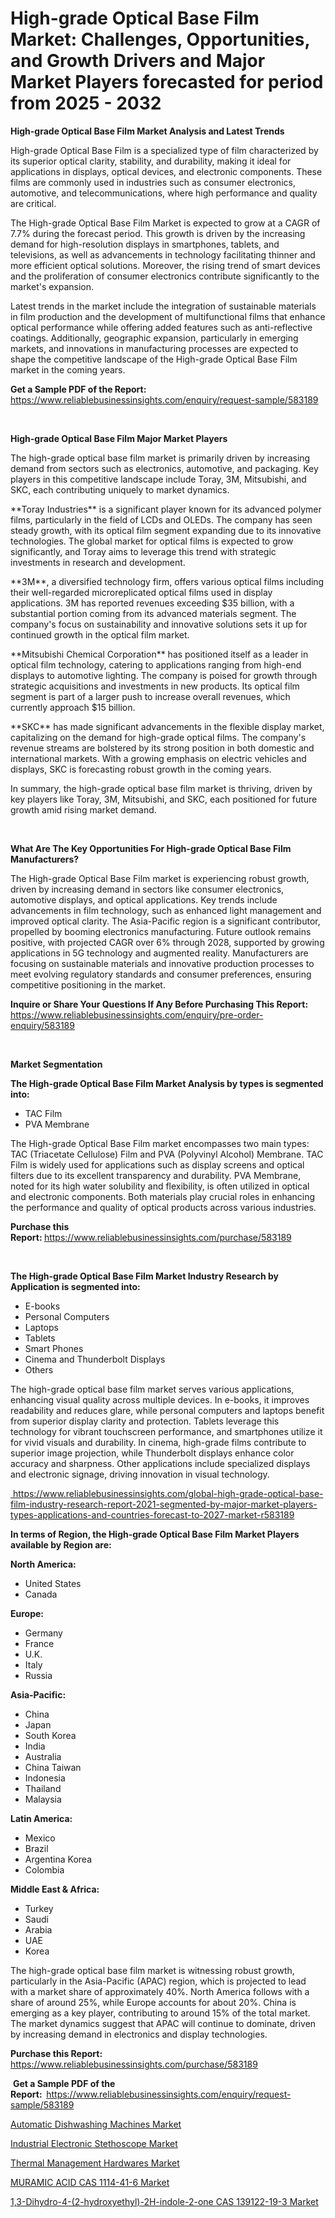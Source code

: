 <p><h1>High-grade Optical Base Film Market: Challenges, Opportunities, and Growth Drivers and Major Market Players forecasted for period from 2025 - 2032</h1></p><p><strong>High-grade Optical Base Film Market Analysis and Latest Trends</strong></p>
<p><p>High-grade Optical Base Film is a specialized type of film characterized by its superior optical clarity, stability, and durability, making it ideal for applications in displays, optical devices, and electronic components. These films are commonly used in industries such as consumer electronics, automotive, and telecommunications, where high performance and quality are critical.</p><p>The High-grade Optical Base Film Market is expected to grow at a CAGR of 7.7% during the forecast period. This growth is driven by the increasing demand for high-resolution displays in smartphones, tablets, and televisions, as well as advancements in technology facilitating thinner and more efficient optical solutions. Moreover, the rising trend of smart devices and the proliferation of consumer electronics contribute significantly to the market's expansion.</p><p>Latest trends in the market include the integration of sustainable materials in film production and the development of multifunctional films that enhance optical performance while offering added features such as anti-reflective coatings. Additionally, geographic expansion, particularly in emerging markets, and innovations in manufacturing processes are expected to shape the competitive landscape of the High-grade Optical Base Film market in the coming years.</p></p>
<p><strong>Get a Sample PDF of the Report:&nbsp;</strong> <a href="https://www.reliablebusinessinsights.com/enquiry/request-sample/583189?utm_campaign=1117&utm_medium=2&utm_source=Github&utm_content=ia&utm_term=23032025&utm_id=high-grade-optical-base-film">https://www.reliablebusinessinsights.com/enquiry/request-sample/583189</a></p>
<p>&nbsp;</p>
<p><strong>High-grade Optical Base Film Major Market Players</strong></p>
<p><p>The high-grade optical base film market is primarily driven by increasing demand from sectors such as electronics, automotive, and packaging. Key players in this competitive landscape include Toray, 3M, Mitsubishi, and SKC, each contributing uniquely to market dynamics.</p><p>**Toray Industries** is a significant player known for its advanced polymer films, particularly in the field of LCDs and OLEDs. The company has seen steady growth, with its optical film segment expanding due to its innovative technologies. The global market for optical films is expected to grow significantly, and Toray aims to leverage this trend with strategic investments in research and development.</p><p>**3M**, a diversified technology firm, offers various optical films including their well-regarded microreplicated optical films used in display applications. 3M has reported revenues exceeding $35 billion, with a substantial portion coming from its advanced materials segment. The company's focus on sustainability and innovative solutions sets it up for continued growth in the optical film market.</p><p>**Mitsubishi Chemical Corporation** has positioned itself as a leader in optical film technology, catering to applications ranging from high-end displays to automotive lighting. The company is poised for growth through strategic acquisitions and investments in new products. Its optical film segment is part of a larger push to increase overall revenues, which currently approach $15 billion.</p><p>**SKC** has made significant advancements in the flexible display market, capitalizing on the demand for high-grade optical films. The company's revenue streams are bolstered by its strong position in both domestic and international markets. With a growing emphasis on electric vehicles and displays, SKC is forecasting robust growth in the coming years.</p><p>In summary, the high-grade optical base film market is thriving, driven by key players like Toray, 3M, Mitsubishi, and SKC, each positioned for future growth amid rising market demand.</p></p>
<p>&nbsp;</p>
<p><strong>What Are The Key Opportunities For High-grade Optical Base Film Manufacturers?</strong></p>
<p><p>The High-grade Optical Base Film market is experiencing robust growth, driven by increasing demand in sectors like consumer electronics, automotive displays, and optical applications. Key trends include advancements in film technology, such as enhanced light management and improved optical clarity. The Asia-Pacific region is a significant contributor, propelled by booming electronics manufacturing. Future outlook remains positive, with projected CAGR over 6% through 2028, supported by growing applications in 5G technology and augmented reality. Manufacturers are focusing on sustainable materials and innovative production processes to meet evolving regulatory standards and consumer preferences, ensuring competitive positioning in the market.</p></p>
<p><strong>Inquire or Share Your Questions If Any Before Purchasing This Report:</strong> <a href="https://www.reliablebusinessinsights.com/enquiry/pre-order-enquiry/583189?utm_campaign=1117&utm_medium=2&utm_source=Github&utm_content=ia&utm_term=23032025&utm_id=high-grade-optical-base-film">https://www.reliablebusinessinsights.com/enquiry/pre-order-enquiry/583189</a></p>
<p>&nbsp;</p>
<p><strong>Market Segmentation</strong></p>
<p><strong>The High-grade Optical Base Film Market Analysis by types is segmented into:</strong></p>
<p><ul><li>TAC Film</li><li>PVA Membrane</li></ul></p>
<p><p>The High-grade Optical Base Film market encompasses two main types: TAC (Triacetate Cellulose) Film and PVA (Polyvinyl Alcohol) Membrane. TAC Film is widely used for applications such as display screens and optical filters due to its excellent transparency and durability. PVA Membrane, noted for its high water solubility and flexibility, is often utilized in optical and electronic components. Both materials play crucial roles in enhancing the performance and quality of optical products across various industries.</p></p>
<p><strong>Purchase this Report:&nbsp;</strong><a href="https://www.reliablebusinessinsights.com/purchase/583189?utm_campaign=1117&utm_medium=2&utm_source=Github&utm_content=ia&utm_term=23032025&utm_id=high-grade-optical-base-film">https://www.reliablebusinessinsights.com/purchase/583189</a></p>
<p>&nbsp;</p>
<p><strong>The High-grade Optical Base Film Market Industry Research by Application is segmented into:</strong></p>
<p><ul><li>E-books</li><li>Personal Computers</li><li>Laptops</li><li>Tablets</li><li>Smart Phones</li><li>Cinema and Thunderbolt Displays</li><li>Others</li></ul></p>
<p><p>The high-grade optical base film market serves various applications, enhancing visual quality across multiple devices. In e-books, it improves readability and reduces glare, while personal computers and laptops benefit from superior display clarity and protection. Tablets leverage this technology for vibrant touchscreen performance, and smartphones utilize it for vivid visuals and durability. In cinema, high-grade films contribute to superior image projection, while Thunderbolt displays enhance color accuracy and sharpness. Other applications include specialized displays and electronic signage, driving innovation in visual technology.</p></p>
<p><a href="https://www.reliablebusinessinsights.com/global-high-grade-optical-base-film-industry-research-report-2021-segmented-by-major-market-players-types-applications-and-countries-forecast-to-2027-market-r583189?utm_campaign=1117&utm_medium=2&utm_source=Github&utm_content=ia&utm_term=23032025&utm_id=high-grade-optical-base-film">&nbsp;https://www.reliablebusinessinsights.com/global-high-grade-optical-base-film-industry-research-report-2021-segmented-by-major-market-players-types-applications-and-countries-forecast-to-2027-market-r583189</a></p>
<p><strong>In terms of Region, the High-grade Optical Base Film Market Players available by Region are:</strong></p>
<p>
    <p> <strong> North America: </strong>
        <ul>
            <li>United States</li>
            <li>Canada</li>
        </ul>
        </p> 
    <p> <strong> Europe: </strong>
        <ul>
            <li>Germany</li>
            <li>France</li>
            <li>U.K.</li>
            <li>Italy</li>
            <li>Russia</li>
        </ul>
        </p> 
    <p> <strong> Asia-Pacific: </strong>
        <ul>
            <li>China</li>
            <li>Japan</li>
            <li>South Korea</li>
            <li>India</li>
            <li>Australia</li>
            <li>China Taiwan</li>
            <li>Indonesia</li>
            <li>Thailand</li>
            <li>Malaysia</li>
        </ul>
        </p> 
    <p> <strong> Latin America: </strong>
        <ul>
            <li>Mexico</li>
            <li>Brazil</li>
            <li>Argentina Korea</li>
            <li>Colombia</li>
        </ul>
        </p> 
    <p> <strong> Middle East & Africa: </strong>
        <ul>
            <li>Turkey</li>
            <li>Saudi</li>
            <li>Arabia</li>
            <li>UAE</li>
            <li>Korea</li>
        </ul>
    </p>
    </p>
<p><p>The high-grade optical base film market is witnessing robust growth, particularly in the Asia-Pacific (APAC) region, which is projected to lead with a market share of approximately 40%. North America follows with a share of around 25%, while Europe accounts for about 20%. China is emerging as a key player, contributing to around 15% of the total market. The market dynamics suggest that APAC will continue to dominate, driven by increasing demand in electronics and display technologies.</p></p>
<p><strong>Purchase this Report: </strong><a href="https://www.reliablebusinessinsights.com/purchase/583189?utm_campaign=1117&utm_medium=2&utm_source=Github&utm_content=ia&utm_term=23032025&utm_id=high-grade-optical-base-film">https://www.reliablebusinessinsights.com/purchase/583189</a></p>
<p>&nbsp;<strong>Get a Sample PDF of the Report:&nbsp;&nbsp;</strong><a href="https://www.reliablebusinessinsights.com/enquiry/request-sample/583189?utm_campaign=1117&utm_medium=2&utm_source=Github&utm_content=ia&utm_term=23032025&utm_id=high-grade-optical-base-film">https://www.reliablebusinessinsights.com/enquiry/request-sample/583189</a></p>
<p><strong></strong></p>
<p><p><a href="https://github.com/jullselai/Market-Research-Report-List-1/blob/main/automatic-dishwashing-machines-market.md?utm_campaign=1117&utm_medium=2&utm_source=Github&utm_content=ia&utm_term=23032025&utm_id=high-grade-optical-base-film">Automatic Dishwashing Machines Market</a></p><p><a href="https://github.com/elceryaneik/Market-Research-Report-List-1/blob/main/industrial-electronic-stethoscope-market.md?utm_campaign=1117&utm_medium=2&utm_source=Github&utm_content=ia&utm_term=23032025&utm_id=high-grade-optical-base-film">Industrial Electronic Stethoscope Market</a></p><p><a href="https://github.com/luhleickov/Market-Research-Report-List-1/blob/main/thermal-management-hardwares-market.md?utm_campaign=1117&utm_medium=2&utm_source=Github&utm_content=ia&utm_term=23032025&utm_id=high-grade-optical-base-film">Thermal Management Hardwares Market</a></p><p><a href="https://github.com/dusektwinec3/Market-Research-Report-List-1/blob/main/muramic-acid-cas-1114-41-6-market.md?utm_campaign=1117&utm_medium=2&utm_source=Github&utm_content=ia&utm_term=23032025&utm_id=high-grade-optical-base-film">MURAMIC ACID CAS 1114-41-6 Market</a></p><p><a href="https://github.com/sukeldrage0g/Market-Research-Report-List-1/blob/main/13-dihydro-4-2-hydroxyethyl-2h-indole-2-one-cas-139122-19-3-market.md?utm_campaign=1117&utm_medium=2&utm_source=Github&utm_content=ia&utm_term=23032025&utm_id=high-grade-optical-base-film">1,3-Dihydro-4-(2-hydroxyethyl)-2H-indole-2-one CAS 139122-19-3 Market</a></p></p>